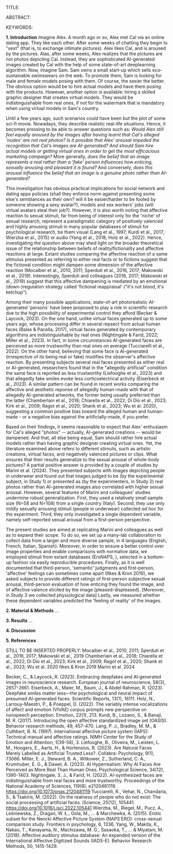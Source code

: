 TITLE: 

ABSTRACT: 

KEYWORDS:  

**1. Introduction**
Imagine Alex. A month ago or so, Alex met Cal via an online dating app. They like each other. After some weeks of chatting they begin to "sext" (that is, to exchange intimate pictures). Alex likes Cal, and is aroused by the pictures. Alas, after some weeks, Alex realizes that the pictures are not photos depicting Cal. Instead, they are sophisticated AI-generated images created by Cal with the help of some state-of-art deeplearning algorithm.
Now, imagine Sam. Sam owns a small start-up which sells eco-sustainable swimswears on the web. To promote them, Sam is looking for male and female models posing with them. Of course, the sexier the better. The obvious option would be to hire actual models and have them posing with the products. However, another option is available: hiring a skilled graphic designer that creates virtual models. They would be indistinguishable from real ones, if not for the watermark that is mandatory when using virtual models in Sam's country.

Until a few years ago, such scenarios could have been but the plot of some sci-fi movie. Nowadays, they describe realistic real-life situations. Hence, it becomes pressing to be able to answer questions such as: _Would Alex still feel equally aroused by the images after having learnt that Cal's alleged 'nudes' are not real photos? Is it possible that Alex' arousal impeded the recognition that Cal's images are AI-generated?_ _And should Sam hire actual models or getting virtual ones in order to get the most efficacious marketing campaign?_ More generally, _does the belief that an image represents a real rather than a 'fake' person influences how enticing, sexually arousing and pleasant it is found?_ And conversely, _does this arousal influence the belief that an image is a genuine photo rather than AI-generated?_

This investigation has obvious practical implications for social network and dating apps policies (shall they enforce norm against presenting some else's semblances as their own? will it be easier/harder to be fooled by someone showing a sexy avatar?), models and sex workers' jobs (will virtual avatars steal their job?). However, it is also worth noting that affective reaction to sexual stimuli, far from being of interest only for the 'niche' of sexual research, represent a paradigmatic category of positively valenced and highly arousing stimuli in many popular databases of stimuli for psychological research, be them visual (Lang et al., 1997; Kurdi et al., 2017; Wierzba et al., 2015) or audio (Yang et al., 2018; Holz et al., 2022). Hence, investigating the question above may shed light on the broader theoretical issue of the relationship between beliefs of reality/fictionality and affective reactions at large. Extant studies comparing the affective reaction of a same stimulus presented as referring to either real facts or to fictions suggest that the fictional condition might dampen some dimension of the affective reaction (Mocaiber et al., 2010, 2011; Sperduti et al., 2016, 2017; Makowski et al., 2019). Interestingly, Sperduti and colleagues (2016, 2017; Makowski et al., 2019) suggest that this affective dampening is mediated by an emotional (down-)regulation strategy called 'fictional reappraisal' ("it's not blood, it's ketchup").

Among their many possible applications, state-of-art photorealistic AI-generated 'persons' have been proposed to play a role in scientific research due to the high possibility of experimental control they afford (Becker & Laycock, 2023). On the one hand, unlike virtual faces generated up to some years ago, whose processing differ in several repsect from actual human faces (Balas & Pacella, 2017), virtual faces generated by contemporary algorithms are indistinguishable by real ones (Nightingale & Farid, 2022; Miller et al., 2023). In fact, in some circumstances AI-generated faces are perceived as more trustworthy than real ones on average (Tucciarelli et al., 2022). On the other hand, believing that some face is AI-generated (irrespective of its being real or fake) modifies the observer's affective reaction. By presenting subjects several real faces presented as either real or AI-generated, researchers found that in the "allegedly artificial" condition the same face is reported as less trustworthy (Liefooghe et al., 2023) and that allegedly fake smiles evoke less corticoelectrical activity (Eiserbeck et al., 2023).
A similar pattern can be found in recent works comparing the affective and aesthetic reponse of allegedly human-made with that of allegedly AI-generated artworks, the former being usually preferred than the latter (Chamberlain et al., 2018; Chiarella et al., 2022; Di Dio et al., 2023; Kirk et al., 2009; Ragot et al., 2020; Shank et al., 2023; Wu et al. 2020), suggesting a common positive bias toward the alleged human and human-made - or a negative bias against the artificially-made, if you prefer.

Based on their findings, it seems reasonable to expect that Alex' enthusiasm for Cal's alleged "photos" -- actually, AI-generated creations -- would be dampened. And that, all else being equal, Sam should rather hire actual models rather than having graphic designer creating virtual ones. Yet, the literature examined above refers to different stimulis, such as artistic creations, virtual faces, and negatively valenced pictures or clips. What ensures that their results generalize to the sexual arousal of whole-body pictures? A partial positive answer is provided by a couple of studies by Marini et al. (2024). They presented subjects with images depicting people in underwear and found out that images judged to be (by the experimental subject, in Study 1) or presented as (by the experimenters, in Study 2) real photos rather than AI-generated images also correlated with higher sexual arousal.
However, several features of Marini and colleagues' studies undermine robust generalization. First, they used a relatively small sample size (N=58 and N=108) from a single country (Italy). Second, they use only mildly sexually arousing stimuli (people in underwear) collected _ad hoc_ for the experiment. Third, they only investigated a single dependent variable, namely self-reported sexual arousal from a first-person perspective.

The present studies are aimed at replicating Marini and colleagues as well as to expand their scope. To do so, we set up a many-lab collaboration to collect data from a larger and more diverse sample, in 4 languages (English, French, Italian, Spanish). Moreover, in order to ensure a better control over image properties and enable comparisons with normative data, we employed stimuli from extant databases (EroNAPS, ), selected in a bottom-up fashion via easily reproducible procedures. Finally, as it is well documented that third-person, 'semantic' judgments and first-person, 'affective' feelings can sometimes come apart (Itkes & Kron 2019), we asked subjects to provide different ratings of first-person subjective sexual arousal, third-person evaluation of how enticing they found the image, and of affective valence elicited by the image (pleased-displeased). [Moreover, in Study 3 we collected physiological data]
Lastly, we measured whether these dependent variables predicted the 'feeling of reality' of the images.


**2. Material & Methods**
...

**3. Results**
...

**4. Discussion**

**5. References**

STILL TO BE INSERTED PROPERLY:
Mocaiber et al., 2010, 2011; Sperduti et al., 2016, 2017; Makowski et al., 2019
Chamberlain et al., 2018; Chiarella et al., 2022; Di Dio et al., 2023; Kirk et al., 2009; Ragot et al., 2020; Shank et al., 2023; Wu et al. 2020
Itkes & Kron 2019
Marini et al. 2024

Becker, C., & Laycock, R. (2023). Embracing deepfakes and AI‐generated images in neuroscience research. European journal of neuroscience, 58(3), 2657-2661.
Eiserbeck, A., Maier, M., Baum, J., & Abdel Rahman, R. (2023). Deepfake smiles matter less—the psychological and neural impact of presumed AI-generated faces. Scientific Reports, 13(1), 16111.
Holz, N., Larrouy-Maestri, P., & Poeppel, D. (2022). The variably intense vocalizations of affect and emotion (VIVAE) corpus prompts new perspective on nonspeech perception. Emotion, 22(1), 213.
Kurdi, B., Lozano, S., & Banaji, M. R. (2017). Introducing the open affective standardized image set (OASIS). Behavior research methods, 49, 457-470.
Lang, P. J., Bradley, M. M., & Cuthbert, B. N. (1997). International affective picture system (IAPS): Technical manual and affective ratings. NIMH Center for the Study of Emotion and Attention, 1(39-58), 3.
Liefooghe, B., Oliveira, M., Leisten, L. M., Hoogers, E., Aarts, H., & Hortensius, R. (2023). Are Natural Faces Merely Labelled as Artificial Trusted Less?. Collabra: Psychology, 9(1), 73066.
Miller, E. J., Steward, B. A., Witkower, Z., Sutherland, C. A., Krumhuber, E. G., & Dawel, A. (2023). AI Hyperrealism: Why AI Faces Are Perceived as More Real Than Human Ones. Psychological Science, 34(12), 1390-1403.
Nightingale, S. J., & Farid, H. (2022). AI-synthesized faces are indistinguishable from real faces and more trustworthy. Proceedings of the National Academy of Sciences, 119(8), e2120481119. https://doi.org/10.1073/pnas.2120481119
Tucciarelli, R., Vehar, N., Chandaria, S., & Tsakiris, M. (2022). On the realness of people who do not exist: The social processing of artificial faces. iScience, 25(12), 105441. https://doi.org/10.1016/j.isci.2022.105441
Wierzba, M., Riegel, M., Pucz, A., Leśniewska, Z., Dragan, W. Ł., Gola, M., ... & Marchewka, A. (2015). Erotic subset for the Nencki Affective Picture System (NAPS ERO): cross-sexual comparison study. Frontiers in psychology, 6, 1336.
Yang, W., Makita, K., Nakao, T., Kanayama, N., Machizawa, M. G., Sasaoka, T., ... & Miyatani, M. (2018). Affective auditory stimulus database: An expanded version of the International Affective Digitized Sounds (IADS-E). Behavior Research Methods, 50, 1415-1429.
